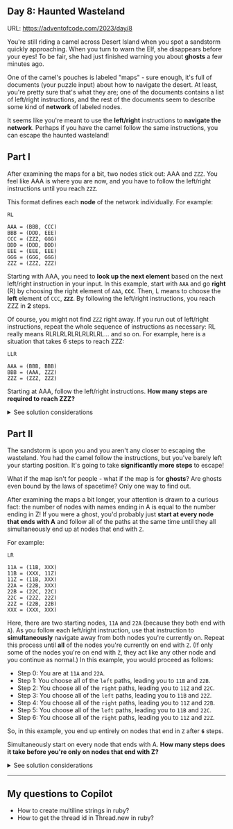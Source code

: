 ## Day 8: Haunted Wasteland

URL: https://adventofcode.com/2023/day/8

You're still riding a camel across Desert Island when you spot a sandstorm quickly approaching. When you turn to warn the Elf, she disappears before your eyes! To be fair, she had just finished warning you about **ghosts** a few minutes ago.

One of the camel's pouches is labeled "maps" - sure enough, it's full of documents (your puzzle input) about how to navigate the desert. At least, you're pretty sure that's what they are; one of the documents contains a list of left/right instructions, and the rest of the documents seem to describe some kind of **network** of labeled nodes.

It seems like you're meant to use the **left/right** instructions to **navigate the network**. Perhaps if you have the camel follow the same instructions, you can escape the haunted wasteland!

## Part I

After examining the maps for a bit, two nodes stick out: AAA and `ZZZ`. You feel like AAA is where you are now, and you have to follow the left/right instructions until you reach `ZZZ`.

This format defines each **node** of the network individually. For example:

```
RL

AAA = (BBB, CCC)
BBB = (DDD, EEE)
CCC = (ZZZ, GGG)
DDD = (DDD, DDD)
EEE = (EEE, EEE)
GGG = (GGG, GGG)
ZZZ = (ZZZ, ZZZ)
```

Starting with AAA, you need to **look up the next element** based on the next left/right instruction in your input. In this example, start with `AAA` and go **right** (R) by choosing the right element of `AAA`, **`CCC`**. Then, L means to choose the **left** element of `CCC`, **`ZZZ`**. By following the left/right instructions, you reach ZZZ in **2** steps.

Of course, you might not find `ZZZ` right away. If you run out of left/right instructions, repeat the whole sequence of instructions as necessary: RL really means RLRLRLRLRLRLRLRL... and so on. For example, here is a situation that takes 6 steps to reach ZZZ:

```
LLR

AAA = (BBB, BBB)
BBB = (AAA, ZZZ)
ZZZ = (ZZZ, ZZZ)
```

Starting at AAA, follow the left/right instructions. **How many steps are required to reach ZZZ?**

<details>
<summary>See solution considerations</summary>

The overall strategy was:

- mapping the input so hash lookups were possible
- choosing a starting point (`AAA`) and following the instructions (choosing either the left or right direction) to get to the next position
- incrementing a counter for each jump from target to target
- stopping when the current position was the final target (`ZZZ`)

Key takeaways:

- we might not be able to find our final target before we run out of instructions, so we need to circle through it: `instructions[current_instruction_index % instructions.length]`

</details>

## Part II

The sandstorm is upon you and you aren't any closer to escaping the wasteland. You had the camel follow the instructions, but you've barely left your starting position. It's going to take **significantly more steps** to escape!

What if the map isn't for people - what if the map is for **ghosts**? Are ghosts even bound by the laws of spacetime? Only one way to find out.

After examining the maps a bit longer, your attention is drawn to a curious fact: the number of nodes with names ending in A is equal to the number ending in Z! If you were a ghost, you'd probably just **start at every node that ends with A** and follow all of the paths at the same time until they all simultaneously end up at nodes that end with `Z`.

For example:

```
LR

11A = (11B, XXX)
11B = (XXX, 11Z)
11Z = (11B, XXX)
22A = (22B, XXX)
22B = (22C, 22C)
22C = (22Z, 22Z)
22Z = (22B, 22B)
XXX = (XXX, XXX)
```

Here, there are two starting nodes, `11A` and `22A` (because they both end with `A`). As you follow each left/right instruction, use that instruction to **simultaneously** navigate away from both nodes you're currently on. Repeat this process until **all** of the nodes you're currently on end with `Z`. (If only some of the nodes you're on end with `Z`, they act like any other node and you continue as normal.) In this example, you would proceed as follows:

- Step 0: You are at `11A` and `22A`.
- Step 1: You choose all of the `left` paths, leading you to `11B` and `22B`.
- Step 2: You choose all of the `right` paths, leading you to `11Z` and `22C`.
- Step 3: You choose all of the `left` paths, leading you to `11B` and `22Z`.
- Step 4: You choose all of the `right` paths, leading you to `11Z` and `22B`.
- Step 5: You choose all of the `left` paths, leading you to `11B` and `22C`.
- Step 6: You choose all of the `right` paths, leading you to `11Z` and `22Z`.

So, in this example, you end up entirely on nodes that end in `Z` after **`6`** steps.

Simultaneously start on every node that ends with A. **How many steps does it take before you're only on nodes that end with Z?**

<details>
<summary>See solution considerations</summary>

The initial strategy was to use the same algorithm built in Part I, selecting multiple initial positions and adjusting the matching criteria, making sure all of the final targets were synced. This idea proved itself not feasible due to performance constraints. After spending some time and even thinking about multithreading, I looked for tips in [AoC's Reddit](https://www.reddit.com/r/adventofcode/comments/18dfpub/2023_day_8_part_2_why_is_spoiler_correct/) and found out that LCM (Least Common Multiplier) would work, so I tried it and it indeed worked. I just had to use the algorithm from part I, collect the number of steps for each of them and calculate the LCM in the end: `numbers.reduce(1, :lcm)`.

</details>

---

## My questions to Copilot

- How to create multiline strings in ruby?
- How to get the thread id in Thread.new in ruby?
